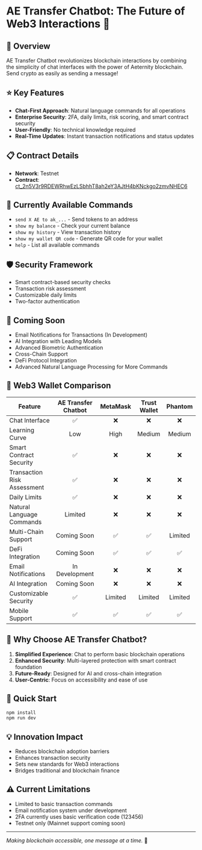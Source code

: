 # AE Transfer Chatbot: The Future of Web3 Interactions 🤖

## 🌟 Overview

AE Transfer Chatbot revolutionizes blockchain interactions by combining the simplicity of chat interfaces with the power of Aeternity blockchain. Send crypto as easily as sending a message!

## ⭐ Key Features

- **Chat-First Approach**: Natural language commands for all operations
- **Enterprise Security**: 2FA, daily limits, risk scoring, and smart contract security
- **User-Friendly**: No technical knowledge required
- **Real-Time Updates**: Instant transaction notifications and status updates

## 📋 Contract Details
- **Network**: Testnet
- **Contract**: [ct_2n5V3r9RDEWRhwEzLSbhhT8ah2eY3AJtH4bKNckgo2zmvNHEC6](https://testnet.aescan.io/contracts/ct_2n5V3r9RDEWRhwEzLSbhhT8ah2eY3AJtH4bKNckgo2zmvNHEC6)

## 🤖 Currently Available Commands

- `send X AE to ak_...` - Send tokens to an address
- `show my balance` - Check your current balance
- `show my history` - View transaction history
- `show my wallet QR code` - Generate QR code for your wallet
- `help` - List all available commands

## 🛡️ Security Framework

- Smart contract-based security checks
- Transaction risk assessment
- Customizable daily limits
- Two-factor authentication

## 🔮 Coming Soon

- Email Notifications for Transactions (In Development)
- AI Integration with Leading Models
- Advanced Biometric Authentication
- Cross-Chain Support
- DeFi Protocol Integration
- Advanced Natural Language Processing for More Commands

## 💫 Web3 Wallet Comparison

| Feature | AE Transfer Chatbot | MetaMask | Trust Wallet | Phantom |
|---------|:------------------:|:---------:|:------------:|:--------:|
| Chat Interface | ✅ | ❌ | ❌ | ❌ |
| Learning Curve | Low | High | Medium | Medium |
| Smart Contract Security | ✅ | ❌ | ❌ | ❌ |
| Transaction Risk Assessment | ✅ | ❌ | ❌ | ❌ |
| Daily Limits | ✅ | ❌ | ❌ | ❌ |
| Natural Language Commands | Limited | ❌ | ❌ | ❌ |
| Multi-Chain Support | Coming Soon | ✅ | ✅ | Limited |
| DeFi Integration | Coming Soon | ✅ | ✅ | ✅ |
| Email Notifications | In Development | ❌ | ❌ | ❌ |
| AI Integration | Coming Soon | ❌ | ❌ | ❌ |
| Customizable Security | ✅ | Limited | Limited | Limited |
| Mobile Support | ✅ | ✅ | ✅ | ✅ |

## 🎯 Why Choose AE Transfer Chatbot?

1. **Simplified Experience**: Chat to perform basic blockchain operations
2. **Enhanced Security**: Multi-layered protection with smart contract foundation
3. **Future-Ready**: Designed for AI and cross-chain integration
4. **User-Centric**: Focus on accessibility and ease of use

## 🚀 Quick Start

```bash
npm install
npm run dev
```

## 💡 Innovation Impact

- Reduces blockchain adoption barriers
- Enhances transaction security
- Sets new standards for Web3 interactions
- Bridges traditional and blockchain finance

## ⚠️ Current Limitations

- Limited to basic transaction commands
- Email notification system under development
- 2FA currently uses basic verification code (123456)
- Testnet only (Mainnet support coming soon)

---

*Making blockchain accessible, one message at a time.* 🚀

